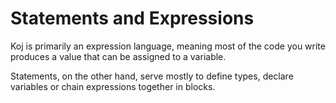 # Statements and Expressions

Koj is primarily an expression language, meaning most of the code you write produces a value that can be assigned to a variable.

Statements, on the other hand, serve mostly to define types, declare variables or chain expressions together in blocks.
